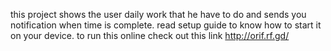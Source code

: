 this project shows the user daily work that he have to do and sends you notification when time is complete.
read setup guide to know how to start it on your device. to run this online check out this link http://orif.rf.gd/

